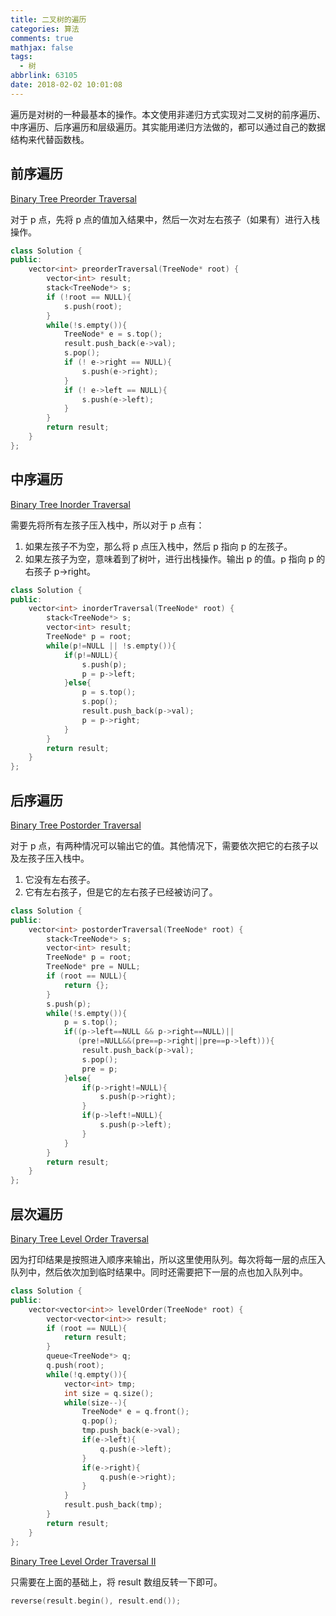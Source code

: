 ```yaml
---
title: 二叉树的遍历
categories: 算法
comments: true
mathjax: false
tags:
  - 树
abbrlink: 63105
date: 2018-02-02 10:01:08
---
```


遍历是对树的一种最基本的操作。本文使用非递归方式实现对二叉树的前序遍历、中序遍历、后序遍历和层级遍历。其实能用递归方法做的，都可以通过自己的数据结构来代替函数栈。

<!--more-->

## 前序遍历

[Binary Tree Preorder Traversal](https://leetcode.com/problems/binary-tree-preorder-traversal/)

对于 p 点，先将 p 点的值加入结果中，然后一次对左右孩子（如果有）进行入栈操作。

```cpp
class Solution {
public:
    vector<int> preorderTraversal(TreeNode* root) {
        vector<int> result;
        stack<TreeNode*> s;
        if (!root == NULL){
            s.push(root);
        }
        while(!s.empty()){
            TreeNode* e = s.top();
            result.push_back(e->val);
            s.pop();
            if (! e->right == NULL){
                s.push(e->right);
            }
            if (! e->left == NULL){
                s.push(e->left);
            }
        }
        return result;
    }
};
```

## 中序遍历

[Binary Tree Inorder Traversal](https://leetcode.com/problems/binary-tree-inorder-traversal/)

需要先将所有左孩子压入栈中，所以对于 p 点有：

1. 如果左孩子不为空，那么将 p 点压入栈中，然后 p 指向 p 的左孩子。
2. 如果左孩子为空，意味着到了树叶，进行出栈操作。输出 p 的值。p 指向 p 的右孩子 p->right。

```cpp
class Solution {
public:
    vector<int> inorderTraversal(TreeNode* root) {
        stack<TreeNode*> s;
        vector<int> result;
        TreeNode* p = root;
        while(p!=NULL || !s.empty()){
            if(p!=NULL){
                s.push(p);
                p = p->left;
            }else{
                p = s.top();
                s.pop();
                result.push_back(p->val);
                p = p->right;
            }
        }
        return result;
    }
};
```

## 后序遍历

[Binary Tree Postorder Traversal](https://leetcode.com/problems/binary-tree-postorder-traversal/)

对于 p 点，有两种情况可以输出它的值。其他情况下，需要依次把它的右孩子以及左孩子压入栈中。

1. 它没有左右孩子。
2. 它有左右孩子，但是它的左右孩子已经被访问了。

```cpp
class Solution {
public:
    vector<int> postorderTraversal(TreeNode* root) {
        stack<TreeNode*> s;
        vector<int> result;
        TreeNode* p = root;
        TreeNode* pre = NULL;
        if (root == NULL){
            return {};
        }
        s.push(p);
        while(!s.empty()){
            p = s.top();
            if((p->left==NULL && p->right==NULL)||
               (pre!=NULL&&(pre==p->right||pre==p->left))){
                result.push_back(p->val);
                s.pop();
                pre = p;
            }else{
                if(p->right!=NULL){
                    s.push(p->right);
                }
                if(p->left!=NULL){
                    s.push(p->left);
                }
            }
        }
        return result;
    }
};
```

## 层次遍历

[Binary Tree Level Order Traversal](https://leetcode.com/problems/binary-tree-level-order-traversal/)

因为打印结果是按照进入顺序来输出，所以这里使用队列。每次将每一层的点压入队列中，然后依次加到临时结果中。同时还需要把下一层的点也加入队列中。

```cpp
class Solution {
public:
    vector<vector<int>> levelOrder(TreeNode* root) {
        vector<vector<int>> result;
        if (root == NULL){
            return result;
        }
        queue<TreeNode*> q;
        q.push(root);
        while(!q.empty()){
            vector<int> tmp;
            int size = q.size();
            while(size--){
                TreeNode* e = q.front();
                q.pop();
                tmp.push_back(e->val);
                if(e->left){
                    q.push(e->left);
                }
                if(e->right){
                    q.push(e->right);
                }
            }
            result.push_back(tmp);
        }
        return result;
    }
};
```

[Binary Tree Level Order Traversal II](https://leetcode.com/problems/binary-tree-level-order-traversal-ii/)

只需要在上面的基础上，将 result 数组反转一下即可。

```cpp
reverse(result.begin(), result.end());
```
